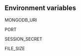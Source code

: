 

## Environment variables

MONGODB_URI
<!--  -->
PORT
<!--  -->
SESSION_SECRET
<!-- MAIL_USER Aún no implementado -->
<!-- MAIL_PASS Aún no implementado -->
FILE_SIZE <!-- Tamaño maximo de subida CV -->